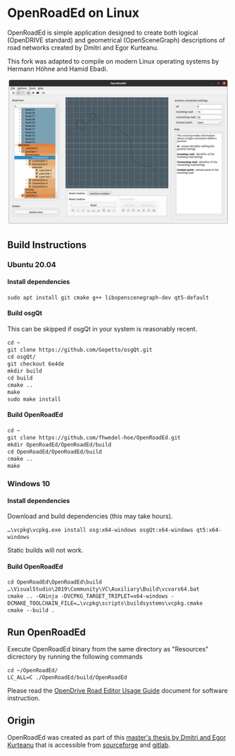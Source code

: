 # OpenRoadEd on Linux

OpenRoadEd is simple application designed to create both logical (OpenDRIVE standard) and geometrical (OpenSceneGraph) descriptions of road networks created by Dmitri and Egor Kurteanu. 

This fork was adapted to compile on modern Linux operating systems by Hermann Höhne and Hamid Ebadi.

![OpenRoadEdLinux](Screenshots/OpenRoadEdLinuxXodr.png)

## Build Instructions 

### Ubuntu 20.04

#### Install dependencies

```
sudo apt install git cmake g++ libopenscenegraph-dev qt5-default
```

#### Build osgQt

This can be skipped if osgQt in your system is reasonably recent.

```
cd ~
git clone https://github.com/Gepetto/osgQt.git
cd osgQt/
git checkout 6e4de
mkdir build
cd build
cmake ..
make
sudo make install
```

#### Build OpenRoadEd

```
cd ~
git clone https://github.com/fhwedel-hoe/OpenRoadEd.git
mkdir OpenRoadEd/OpenRoadEd/build
cd OpenRoadEd/OpenRoadEd/build
cmake ..
make
```

### Windows 10

#### Install dependencies

Download and build dependencies (this may take hours).

    …\vcpkg\vcpkg.exe install osg:x64-windows osgQt:x64-windows qt5:x64-windows

Static builds will not work.

#### Build OpenRoadEd

    cd OpenRoadEd\OpenRoadEd\build
    …\VisualStudio\2019\Community\VC\Auxiliary\Build\vcvars64.bat
    cmake .. -GNinja -DVCPKG_TARGET_TRIPLET=x64-windows -DCMAKE_TOOLCHAIN_FILE=…\vcpkg\scripts\buildsystems\vcpkg.cmake
    cmake --build .

## Run OpenRoadEd

Execute OpenRoadEd binary from the same directory as "Resources" dicrectory by running the following commands

```
cd ~/OpenRoadEd/
LC_ALL=C ./OpenRoadEd/build/OpenRoadEd
```

Please read the [OpenDrive Road Editor Usage Guide](Help/OpenRoadEdHelp.pdf) document for software instruction.


## Origin

OpenRoadEd was created as part of this [master's thesis by Dmitri and Egor Kurteanu](http://hdl.handle.net/2077/23047) that is accessible from [sourceforge](https://sourceforge.net/projects/openroaded/) and [gitlab](https://gitlab.com/OpenRoadEd/OpenRoadEd).
